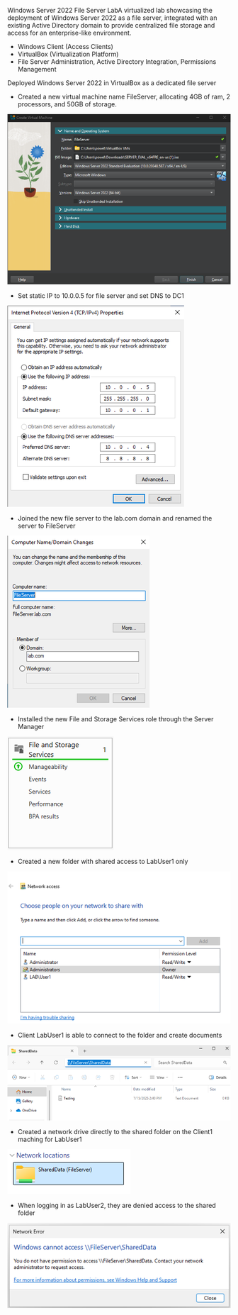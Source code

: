 Windows Server 2022 File Server LabA virtualized lab showcasing the deployment of Windows Server 2022 as a file server, integrated with an existing Active Directory domain to provide centralized file storage and access for an enterprise-like environment.

- Windows Client (Access Clients)
- VirtualBox (Virtualization Platform)
- File Server Administration, Active Directory Integration, Permissions Management

Deployed Windows Server 2022 in VirtualBox as a dedicated file server

  - Created a new virtual machine name FileServer, allocating 4GB of ram, 2 processors, and 50GB of storage.

![Fileserver-Creation](Fileserver-Creation.png)


  - Set static IP to 10.0.0.5 for file server and set DNS to DC1

![Static-IP](Static-IP.png)

  - Joined the new file server to the lab.com domain and renamed the server to FileServer

![Join-Domain](Join-Domain.png)

  - Installed the new File and Storage Services role through the Server Manager

![File-Server-Role](File-Server-Role.png)

  - Created a new folder with shared access to LabUser1 only

![LabUser1-Sharing](LabUser1-Sharing.png)

  - Client LabUser1 is able to connect to the folder and create documents

![Client1-Access](Client1-Access.png)

  - Created a network drive directly to the shared folder on the Client1 maching for LabUser1

![Client1-Network-Location](Client1-Network-Location.png)

  - When logging in as LabUser2, they are denied access to the shared folder

![Client2-Permission-Denied](Client2-Permission-Denied.png)
